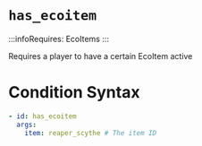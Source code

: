 # `has_ecoitem`
:::infoRequires:
EcoItems
:::

Requires a player to have a certain EcoItem active
# Condition Syntax
```yaml
- id: has_ecoitem
  args:
    item: reaper_scythe # The item ID
```
